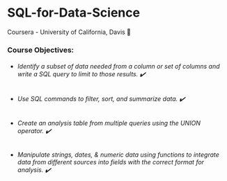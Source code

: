 # SQL-for-Data-Science
Coursera - University of California, Davis 🏫

### Course Objectives:
- ###### Identify a subset of data needed from a column or set of columns and write a SQL query to limit to those results. ✔️
- ###### Use SQL commands to filter, sort, and summarize data. ✔️
- ###### Create an analysis table from multiple queries using the UNION operator. ✔️
- ###### Manipulate strings, dates, & numeric data using functions to integrate data from different sources into fields with the correct format for analysis. ✔️
